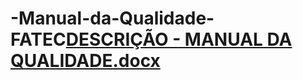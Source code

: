 # -Manual-da-Qualidade-FATEC[DESCRIÇÃO - MANUAL DA QUALIDADE.docx](https://github.com/luizhenrique012/-Manual-da-Qualidade-FATEC/files/10047688/DESCRICAO.-.MANUAL.DA.QUALIDADE.docx)
